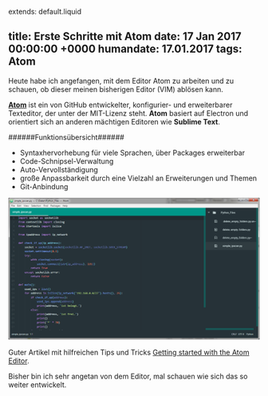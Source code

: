 extends: default.liquid

title: Erste Schritte mit Atom
date:       17 Jan 2017 00:00:00 +0000
humandate:  17.01.2017
tags: Atom
---

Heute habe ich angefangen, mit dem Editor Atom zu arbeiten und zu schauen, ob dieser meinen bisherigen Editor (VIM) ablösen kann.

__[Atom](https://atom.io/)__ ist ein von GitHub entwickelter, konfigurier- und erweiterbarer Texteditor, der unter der MIT-Lizenz steht. __Atom__ basiert auf Electron und orientiert sich an anderen mächtigen Editoren wie __Sublime Text__.

######Funktionsübersicht######
* Syntaxhervorhebung für viele Sprachen, über Packages erweiterbar
* Code-Schnipsel-Verwaltung
* Auto-Vervollständigung
* große Anpassbarkeit durch eine Vielzahl an Erweiterungen und Themen
* Git-Anbindung

![Atom-Editor mit geöffneter Datei und Tree-View](/img/atom_editor_simpleview.png)

Guter Artikel mit hilfreichen Tips und Tricks
[Getting started with the Atom Editor](http://blog.blakesimpson.co.uk/read/84-getting-started-with-the-atom-editor-and-tips-for-switching-from-vim-).

Bisher bin ich sehr angetan von dem Editor, mal schauen wie sich das so weiter entwickelt.
